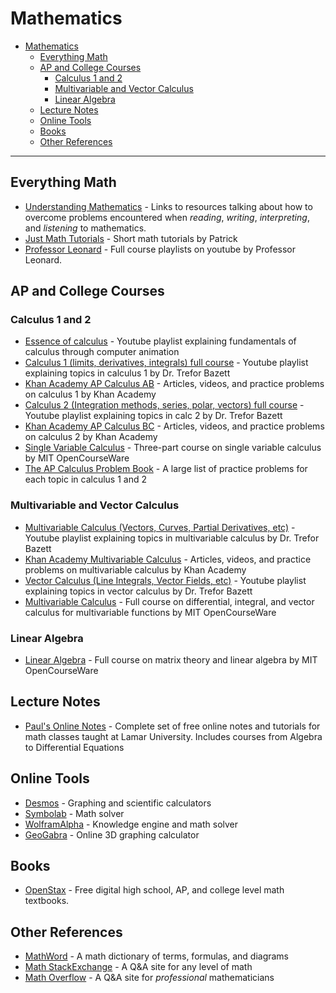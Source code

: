 # Mathematics
- [Mathematics](#mathematics)
  - [Everything Math](#everything-math)
  - [AP and College Courses](#ap-and-college-courses)
    - [Calculus 1 and 2](#calculus-1-and-2)
    - [Multivariable and Vector Calculus](#multivariable-and-vector-calculus)
    - [Linear Algebra](#linear-algebra)
  - [Lecture Notes](#lecture-notes)
  - [Online Tools](#online-tools)
  - [Books](#books)
  - [Other References](#other-references)

---
## Everything Math
- [Understanding Mathematics](https://github.com/nbro/understanding-math) - Links to resources talking about how to overcome problems encountered when *reading*, *writing*, *interpreting*, and *listening* to mathematics.
- [Just Math Tutorials](http://patrickjmt.com) - Short math tutorials by Patrick
- [Professor Leonard](https://www.youtube.com/c/ProfessorLeonard) - Full course playlists on youtube by Professor Leonard. 

## AP and College Courses 

### Calculus 1 and 2
- [Essence of calculus](https://www.youtube.com/watch?v=WUvTyaaNkzM&list=PL0-GT3co4r2wlh6UHTUeQsrf3mlS2lk6x) - Youtube playlist explaining fundamentals of calculus through computer animation
- [Calculus 1 (limits, derivatives, integrals) full course](https://www.youtube.com/watch?v=LWPzHlSBlxI&list=PLHXZ9OQGMqxfT9RMcReZ4WcoVILP4k6-m) - Youtube playlist explaining topics in calculus 1 by Dr. Trefor Bazett
- [Khan Academy AP Calculus AB](https://www.khanacademy.org/math/ap-calculus-ab) - Articles, videos, and practice problems on calculus 1 by Khan Academy
- [Calculus 2 (Integration methods, series, polar, vectors) full course](https://www.youtube.com/watch?v=i4c8n4S-Sp0&list=PLHXZ9OQGMqxc4ySKTIW19TLrT91Ik9M4n) - Youtube playlist explaining topics in calc 2 by Dr. Trefor Bazett
- [Khan Academy AP Calculus BC](https://www.khanacademy.org/math/ap-calculus-bc) - Articles, videos, and practice problems on calculus 2 by Khan Academy
- [Single Variable Calculus](https://ocw.mit.edu/courses/18-01-calculus-i-single-variable-calculus-fall-2020/) - Three-part course on single variable calculus by MIT OpenCourseWare
- [The AP Calculus Problem Book](http://crunchymath.weebly.com/uploads/8/2/4/0/8240213/apcalcprobbook.pdf) - A large list of practice problems for each topic in calculus 1 and 2

### Multivariable and Vector Calculus
- [Multivariable Calculus (Vectors, Curves, Partial Derivatives, etc)](https://www.youtube.com/playlist?list=PLHXZ9OQGMqxc_CvEy7xBKRQr6I214QJcd) - Youtube playlist explaining topics in multivariable calculus by Dr. Trefor Bazett
- [Khan Academy Multivariable Calculus](https://www.khanacademy.org/math/multivariable-calculus) - Articles, videos, and practice problems on multivariable calculus by Khan Academy
- [Vector Calculus (Line Integrals, Vector Fields, etc)](https://www.youtube.com/playlist?list=PLHXZ9OQGMqxfW0GMqeUE1bLKaYor6kbHa) - Youtube playlist explaining topics in vector calculus by Dr. Trefor Bazett
- [Multivariable Calculus](https://ocw.mit.edu/courses/18-02sc-multivariable-calculus-fall-2010/) - Full course on differential, integral, and vector calculus for multivariable functions by MIT OpenCourseWare

### Linear Algebra
- [Linear Algebra](https://ocw.mit.edu/courses/18-06sc-linear-algebra-fall-2011/) - Full course on matrix theory and linear algebra by MIT OpenCourseWare

## Lecture Notes
- [Paul's Online Notes](https://tutorial.math.lamar.edu) - Complete set of free online notes and tutorials for math classes taught at Lamar University. Includes courses from Algebra to Differential Equations

## Online Tools
- [Desmos](https://www.desmos.com) - Graphing and scientific calculators
- [Symbolab](https://www.symbolab.com) - Math solver
- [WolframAlpha](https://www.wolframalpha.com) - Knowledge engine and math solver
- [GeoGabra](https://www.geogebra.org/?lang=en) - Online 3D graphing calculator

## Books
- [OpenStax](https://openstax.org/subjects/math) - Free digital high school, AP, and college level math textbooks.

## Other References
- [MathWord](http://www.mathwords.com) - A math dictionary of terms, formulas, and diagrams
- [Math StackExchange](https://math.stackexchange.com) - A Q&A site for any level of math
- [Math Overflow](https://mathoverflow.net) - A Q&A site for *professional* mathematicians